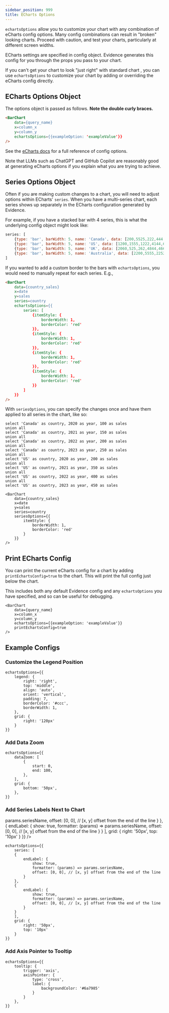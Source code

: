 ```yaml
---
sidebar_position: 999
title: ECharts Options
---
```


<Alert status=warning>

`echartsOptions` allow you to customize your chart with any combination of eCharts config options. Many config combinations can result in "broken" looking charts. Proceed with caution, and test your charts, particularly at different screen widths.

</Alert>

ECharts settings are specified in config object. Evidence generates this config for you through the props you pass to your chart. 

If you can't get your chart to look "just right" with standard chart , you can use `echartsOptions` to customize your chart by adding or overriding the eCharts config directly.

## ECharts Options Object

The options object is passed as follows. **Note the double curly braces.**

```markdown
<BarChart
    data={query_name}
    x=column_x
    y=column_y
    echartsOptions={{exampleOption: 'exampleValue'}}
/>
```

See the [eCharts docs](https://echarts.apache.org/en/option.html) for a full reference of config options.

Note that LLMs such as ChatGPT and GitHub Copilot are reasonably good at generating eCharts options if you explain what you are trying to achieve.


## Series Options Object

Often if you are making custom changes to a chart, you will need to adjust options within ECharts' `series`. When you have a multi-series chart, each series shows up separately in the ECharts configuration generated by Evidence. 

For example, if you have a stacked bar with 4 series, this is what the underlying config object might look like:
```javascript
series: [
    {type: 'bar', barWidth: 5, name: 'Canada', data: [200,5525,222,444,666]},
    {type: 'bar', barWidth: 5, name: 'US', data: [1200,1555,1222,4144,6616]},
    {type: 'bar', barWidth: 5, name: 'UK', data: [2060,525,262,4844,4666]},
    {type: 'bar', barWidth: 5, name: 'Australia', data: [2200,5555,2252,8444,3666]}
]
```

If you wanted to add a custom border to the bars with `echartsOptions`, you would need to manually repeat for each series. E.g.,

<DocTab>
    <div slot='preview'>
        <BarChart
            data={country_sales}
            x=year
            y=sales
            series=country
            echartsOptions={{
                    series: [
                        {itemStyle: {
                            borderWidth: 1,
                            borderColor: 'red'
                        }},
                        {itemStyle: {
                            borderWidth: 1,
                            borderColor: 'red'
                        }},
                        {itemStyle: {
                            borderWidth: 1,
                            borderColor: 'red'
                        }},
                        {itemStyle: {
                            borderWidth: 1,
                            borderColor: 'red'
                        }}
                    ]
                }}
        />
    </div>

```html
<BarChart
    data={country_sales}
    x=date
    y=sales
    series=country
    echartsOptions={{
        series: [
            {itemStyle: {
                borderWidth: 1,
                borderColor: 'red'
            }},
            {itemStyle: {
                borderWidth: 1,
                borderColor: 'red'
            }},
            {itemStyle: {
                borderWidth: 1,
                borderColor: 'red'
            }},
            {itemStyle: {
                borderWidth: 1,
                borderColor: 'red'
            }}
        ]
    }}
/>
```
</DocTab>


With `seriesOptions`, you can specify the changes once and have them applied to all series in the chart, like so:

```country_sales
select 'Canada' as country, 2020 as year, 100 as sales
union all
select 'Canada' as country, 2021 as year, 150 as sales
union all
select 'Canada' as country, 2022 as year, 200 as sales
union all
select 'Canada' as country, 2023 as year, 250 as sales
union all
select 'US' as country, 2020 as year, 200 as sales
union all
select 'US' as country, 2021 as year, 350 as sales
union all
select 'US' as country, 2022 as year, 400 as sales
union all
select 'US' as country, 2023 as year, 450 as sales
```

<DocTab>
    <div slot='preview'>
        <BarChart
            data={country_sales}
            x=year
            y=sales
            series=country
            seriesOptions={{
                itemStyle: {
                    borderWidth: 1,
                    borderColor: 'red'
                }
            }}
        />
    </div>

```svelte
<BarChart
    data={country_sales}
    x=date
    y=sales
    series=country
    seriesOptions={{
        itemStyle: {
            borderWidth: 1,
            borderColor: 'red'
        }
    }}
/>
```
</DocTab>



## Print ECharts Config

You can print the current eCharts config for a chart by adding `printEchartsConfig=true` to the chart. This will print the full config just below the chart. 

This includes both any default Evidence config and any `echartsOptions` you have specified, and so can be useful for debugging.

```svelte
<BarChart
    data={query_name}
    x=column_x
    y=column_y
    echartsOptions={{exampleOption: 'exampleValue'}}
    printEchartsConfig=true
/>
```


## Example Configs

### Customize the Legend Position

<DocTab>
    <div slot='preview'>
        <BarChart
            data={country_sales}
            x=year
            y=sales
            series=country
        echartsOptions={{
            legend: {
                right: 'right',
                top: 'middle',
                align: 'auto',
                orient: 'vertical',
                padding: 7,
                borderColor: '#ccc',
                borderWidth: 1,
            },
            grid: {
                right: '120px'
            }
        }}
        />
    </div>

```svelte
echartsOptions={{
    legend: {
        right: 'right',
        top: 'middle',
        align: 'auto',
        orient: 'vertical',
        padding: 7,
        borderColor: '#ccc',
        borderWidth: 1,
    },
    grid: {
        right: '120px'
    }
}}
```
</DocTab>



### Add Data Zoom

<DocTab>
    <div slot='preview'>
        <BarChart
            data={country_sales}
            x=year
            y=sales
            series=country
        echartsOptions={{
            dataZoom: [
                {
                    start: 0,
                    end: 100,
                },
            ],
            grid: {
                bottom: '50px',
            },
        }}
        />
    </div>

```svelte
echartsOptions={{
    dataZoom: [
        {
            start: 0,
            end: 100,
        },
    ],
    grid: {
        bottom: '50px',
    },
}}
```
</DocTab>

### Add Series Labels Next to Chart

<DocTab>
    <div slot='preview'>
        <LineChart
            data={country_sales}
            x=year
            y=sales
            series=country
            legend=false
        echartsOptions={{
            series: [
            {
                endLabel: {
                    show: true,
                    formatter: (params) => params.seriesName,
                    offset: [0, 0], // [x, y] offset from the end of the line
                }
            },
            {
                endLabel: {
                    show: true,
                    formatter: (params) => params.seriesName,
                    offset: [0, 0], // [x, y] offset from the end of the line
                }
            }
            ],
            grid: {
                right: '50px',
                top: '10px'
            }
        }}
        />
    </div>

```svelte
echartsOptions={{
    series: [
    {
        endLabel: {
            show: true,
            formatter: (params) => params.seriesName,
            offset: [0, 0], // [x, y] offset from the end of the line
        }
    },
    {
        endLabel: {
            show: true,
            formatter: (params) => params.seriesName,
            offset: [0, 0], // [x, y] offset from the end of the line
        }
    }
    ],
    grid: {
        right: '50px',
        top: '10px'
    }
}}
```
</DocTab>

### Add Axis Pointer to Tooltip

<DocTab>
    <div slot='preview'>
        <BarChart
            data={country_sales}
            x=year
            y=sales
            series=country
            echartsOptions={{
            tooltip: {
                trigger: 'axis',
                axisPointer: {
                    type: 'cross',
                    label: {
                        backgroundColor: '#6a7985'
                    }
                }
            },
        }}
        />
    </div>

```svelte
echartsOptions={{
    tooltip: {
        trigger: 'axis',
        axisPointer: {
            type: 'cross',
            label: {
                backgroundColor: '#6a7985'
            }
        }
    },
}}
```
</DocTab>

